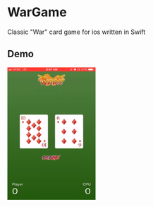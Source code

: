 # WarGame
Classic "War" card game for ios written in Swift
## Demo
<img src = "https://github.com/Akisanya/WarGame/blob/master/demo.gif" alt="demo gif" height = "300" width = "200"/>


